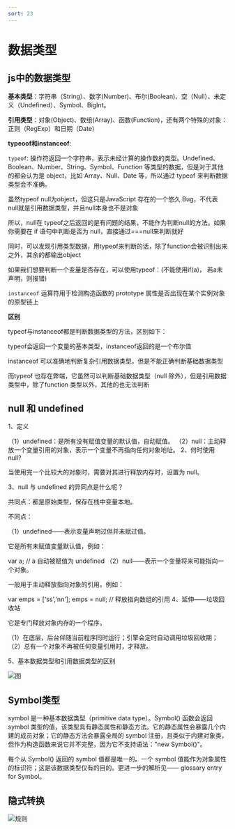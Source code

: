```yaml
---
sort: 23
---
```


# 数据类型

## js中的数据类型

​	**基本类型**：字符串（String）、数字(Number)、布尔(Boolean)、空（Null）、未定义（Undefined）、Symbol、BigInt。

**引用类型**：对象(Object)、数组(Array)、函数(Function)，还有两个特殊的对象：正则（RegExp）和日期（Date）

**typeoof和instanceof**: 

  `typeof`: 操作符返回一个字符串，表示未经计算的操作数的类型。Undefined、Boolean、Number、String、Symbol、Function 等类型的数据，但是对于其他的都会认为是 object，比如 Array、Null、Date 等，所以通过 typeof 来判断数据类型会不准确。

  虽然typeof null为object，但这只是JavaScript 存在的一个悠久 Bug，不代表null就是引用数据类型，并且null本身也不是对象

所以，null在 typeof之后返回的是有问题的结果，不能作为判断null的方法。如果你需要在 if 语句中判断是否为 null，直接通过===null来判断就好

同时，可以发现引用类型数据，用typeof来判断的话，除了function会被识别出来之外，其余的都输出object

如果我们想要判断一个变量是否存在，可以使用typeof：(不能使用if(a)， 若a未声明，则报错)

`instanceof` 运算符用于检测构造函数的 prototype 属性是否出现在某个实例对象的原型链上

**区别**

typeof与instanceof都是判断数据类型的方法，区别如下：

typeof会返回一个变量的基本类型，instanceof返回的是一个布尔值

instanceof 可以准确地判断复杂引用数据类型，但是不能正确判断基础数据类型

而typeof 也存在弊端，它虽然可以判断基础数据类型（null 除外），但是引用数据类型中，除了function 类型以外，其他的也无法判断

## null 和 undefined
1、定义

 （1）undefined：是所有没有赋值变量的默认值，自动赋值。
 （2）null：主动释放一个变量引用的对象，表示一个变量不再指向任何对象地址。
2、何时使用null?

当使用完一个比较大的对象时，需要对其进行释放内存时，设置为 null。

3、null 与 undefined 的异同点是什么呢？

共同点：都是原始类型，保存在栈中变量本地。

不同点：

（1）undefined——表示变量声明过但并未赋过值。

它是所有未赋值变量默认值，例如：

var a;    // a 自动被赋值为 undefined
（2）null——表示一个变量将来可能指向一个对象。

一般用于主动释放指向对象的引用，例如：

var emps = ['ss','nn'];
emps = null;     // 释放指向数组的引用
4、延伸——垃圾回收站

它是专门释放对象内存的一个程序。

 （1）在底层，后台伴随当前程序同时运行；引擎会定时自动调用垃圾回收期；
 （2）总有一个对象不再被任何变量引用时，才释放。

5、基本数据类型和引用数据类型的区别

![图](https://pic002.cnblogs.com/images/2012/327530/2012062914380085.jpg)

## Symbol类型

symbol 是一种基本数据类型（primitive data type）。Symbol() 函数会返回 symbol 类型的值，该类型具有静态属性和静态方法。它的静态属性会暴露几个内建的成员对象；它的静态方法会暴露全局的 symbol 注册，且类似于内建对象类，但作为构造函数来说它并不完整，因为它不支持语法："new Symbol()"。

每个从 Symbol() 返回的 symbol 值都是唯一的。一个 symbol 值能作为对象属性的标识符；这是该数据类型仅有的目的。更进一步的解析见—— glossary entry for Symbol。

## 隐式转换

![规则](https://img-blog.csdnimg.cn/img_convert/74df597cc0f50cbd1a4ec5d8f0c86241.png#pic_center)